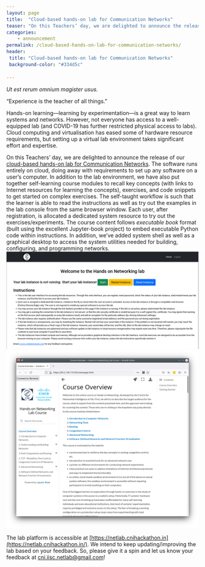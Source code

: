 ```yaml
---
layout: page
title:  "Cloud-based hands-on lab for Communication Networks"
teaser: "On this Teachers’ day, we are delighted to announce the release of our cloud-based hands-on lab for Communication Networks."
categories:
    - announcement
permalink: /cloud-based-hands-on-lab-for-communication-networks/
header:
 title: "Cloud-based hands-on lab for Communication Networks"
 background-color: "#334d5c"

---
```

*Ut est rerum omnium magister usus.*

“Experience is the teacher of all things.”

Hands-on learning—learning by experimentation—is a great way to learn systems and networks. However, not everyone has access to a well-equipped lab (and COVID-19 has further restricted physical access to labs). Cloud computing and virtualisation has eased some of hardware resource requirements, but setting up a virtual lab environment takes significant effort and expertise.

On this Teachers’ day, we are delighted to announce the release of our [cloud-based hands-on lab for Communication Networks](https://netlab.cnihackathon.in/). The software runs entirely on cloud, doing away with requirements to set up any software on a user’s computer. In addition to the lab environment, we have also put together self-learning course modules to recall key concepts (with links to Internet resources for learning the concepts), exercises, and code snippets to get started on complex exercises. The self-taught workflow is such that the learner is able to read the instructions as well as try out the examples in the lab console from the same browser window. Each user, after registration, is allocated a dedicated system resource to try out the exercises/experiments. The course content follows *executable book* format (built using the excellent Jupyter-book project) to embed executable Python code within instructions. In addition, we’ve added system shell as well as a graphical desktop to access the system utilities needed for building, configuring, and programming networks.
![](/images/posts/frontend.png)
![](/images/posts/Screenshot_20210905_185747.png)

The lab platform is accessible at [https://netlab.cnihackathon.in](https://netlab.cnihackathon.in/). We intend to keep updating/improving the lab based on your feedback. So, please give it a spin and let us know your feedback at [cni.iisc.netlab@gmail.com](cni.iisc.netlab@gmail.com)!
